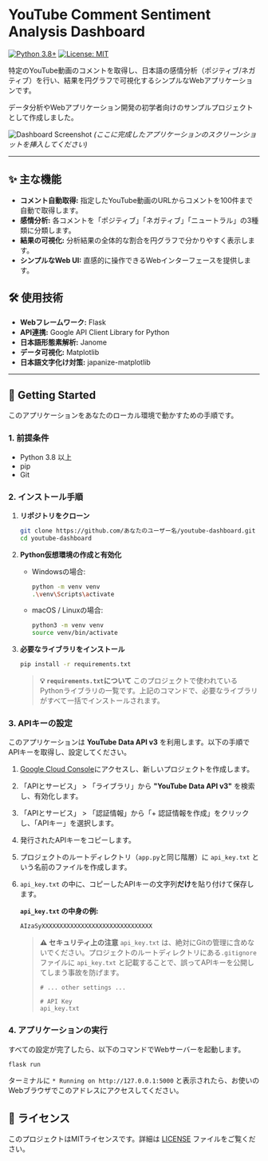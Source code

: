 # YouTube Comment Sentiment Analysis Dashboard

[![Python 3.8+](https://img.shields.io/badge/Python-3.8+-blue.svg)](https://www.python.org/downloads/)
[![License: MIT](https://img.shields.io/badge/License-MIT-yellow.svg)](https://opensource.org/licenses/MIT)

特定のYouTube動画のコメントを取得し、日本語の感情分析（ポジティブ/ネガティブ）を行い、結果を円グラフで可視化するシンプルなWebアプリケーションです。

データ分析やWebアプリケーション開発の初学者向けのサンプルプロジェクトとして作成しました。

![Dashboard Screenshot](https://user-images.githubusercontent.com/10/222333444-c689304a-4428-4f27-8e6d-9c3f46f22200.png)
*(ここに完成したアプリケーションのスクリーンショットを挿入してください)*

---

## ✨ 主な機能

-   **コメント自動取得:** 指定したYouTube動画のURLからコメントを100件まで自動で取得します。
-   **感情分析:** 各コメントを「ポジティブ」「ネガティブ」「ニュートラル」の3種類に分類します。
-   **結果の可視化:** 分析結果の全体的な割合を円グラフで分かりやすく表示します。
-   **シンプルなWeb UI:** 直感的に操作できるWebインターフェースを提供します。

## 🛠️ 使用技術

-   **Webフレームワーク:** Flask
-   **API連携:** Google API Client Library for Python
-   **日本語形態素解析:** Janome
-   **データ可視化:** Matplotlib
-   **日本語文字化け対策:** japanize-matplotlib

---

## 🚀 Getting Started

このアプリケーションをあなたのローカル環境で動かすための手順です。

### 1. 前提条件

-   Python 3.8 以上
-   pip
-   Git

### 2. インストール手順

1.  **リポジトリをクローン**
    ```sh
    git clone https://github.com/あなたのユーザー名/youtube-dashboard.git
    cd youtube-dashboard
    ```

2.  **Python仮想環境の作成と有効化**
    -   Windowsの場合:
        ```sh
        python -m venv venv
        .\venv\Scripts\activate
        ```
    -   macOS / Linuxの場合:
        ```sh
        python3 -m venv venv
        source venv/bin/activate
        ```

3.  **必要なライブラリをインストール**
    ```sh
    pip install -r requirements.txt
    ```
    > **💡 `requirements.txt`について**
    > このプロジェクトで使われているPythonライブラリの一覧です。上記のコマンドで、必要なライブラリがすべて一括でインストールされます。

### 3. APIキーの設定

このアプリケーションは **YouTube Data API v3** を利用します。以下の手順でAPIキーを取得し、設定してください。

1.  [Google Cloud Console](https://console.cloud.google.com/)にアクセスし、新しいプロジェクトを作成します。
2.  「APIとサービス」 > 「ライブラリ」から **"YouTube Data API v3"** を検索し、有効化します。
3.  「APIとサービス」 > 「認証情報」から「+ 認証情報を作成」をクリックし、「APIキー」を選択します。
4.  発行されたAPIキーをコピーします。
5.  プロジェクトのルートディレクトリ（`app.py`と同じ階層）に `api_key.txt` という名前のファイルを作成します。
6.  `api_key.txt` の中に、コピーしたAPIキーの文字列**だけ**を貼り付けて保存します。

    **`api_key.txt` の中身の例:**
    ```txt
    AIzaSyXXXXXXXXXXXXXXXXXXXXXXXXXXXXXXX
    ```

    > **⚠️ セキュリティ上の注意**
    > `api_key.txt` は、絶対にGitの管理に含めないでください。プロジェクトのルートディレクトリにある`.gitignore`ファイルに `api_key.txt` と記載することで、誤ってAPIキーを公開してしまう事故を防げます。
    > ```.gitignore
    > # ... other settings ...
    >
    > # API Key
    > api_key.txt
    > ```

### 4. アプリケーションの実行

すべての設定が完了したら、以下のコマンドでWebサーバーを起動します。

```sh
flask run
```

ターミナルに `* Running on http://127.0.0.1:5000` と表示されたら、お使いのWebブラウザでこのアドレスにアクセスしてください。

## 📜 ライセンス

このプロジェクトはMITライセンスです。詳細は [LICENSE](LICENSE) ファイルをご覧ください。
